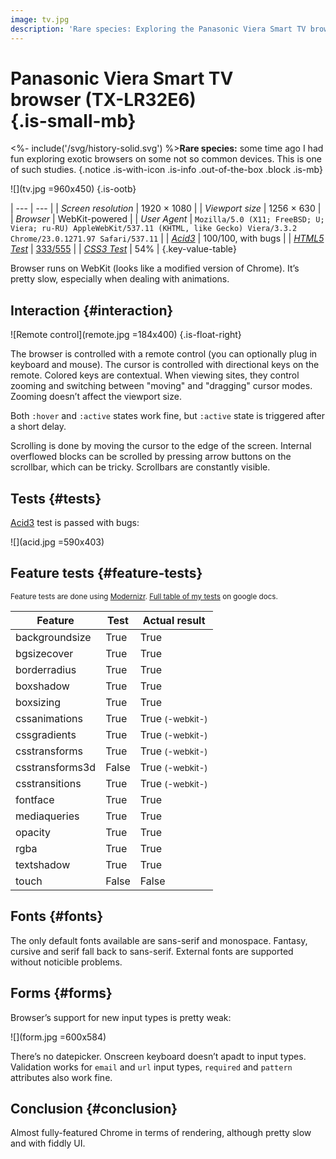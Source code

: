 ```yaml
---
image: tv.jpg
description: 'Rare species: Exploring the Panasonic Viera Smart TV browser.'
---
```


# Panasonic Viera Smart TV<div class="small">browser (TX-LR32E6)</div> {.is-small-mb}

<%- include('/svg/history-solid.svg') %>**Rare species:** some time ago I had fun exploring exotic browsers on some not so common devices. This is one of such studies.
{.notice .is-with-icon .is-info .out-of-the-box .block .is-mb}

![](tv.jpg =960x450)
{.is-ootb}

| ---                                    | --- |
| *Screen resolution*                    | 1920 &times; 1080 |
| *Viewport size*                        | 1256 &times; 630 |
| *Browser*                              | WebKit-powered |
| *User Agent*                           | `Mozilla/5.0 (X11; FreeBSD; U; Viera; ru-RU) AppleWebKit/537.11 (KHTML, like Gecko) Viera/3.3.2 Chrome/23.0.1271.97 Safari/537.11` |
| *[Acid3](http://acid3.acidtests.org/)* | 100/100, with bugs |
| *[HTML5 Test](http://html5test.com/)*  | [333/555](http://html5test.com/s/cdd96d20133ac84a.html) |
| *[CSS3 Test](http://css3test.com/)*    | 54% |
{.key-value-table}

Browser runs on WebKit (looks like a modified version of Chrome). It’s pretty slow, especially when dealing with animations.

## Interaction {#interaction}

![Remote control](remote.jpg =184x400)
{.is-float-right}

The browser is controlled with a remote control (you can optionally plug in keyboard and mouse). The cursor is controlled with directional keys on the remote. Colored keys are contextual. When viewing sites, they control zooming and switching between "moving" and "dragging" cursor modes. Zooming doesn’t affect the viewport size.

Both `:hover` and `:active` states work fine, but `:active` state is triggered after a short delay.

Scrolling is done by moving the cursor to the edge of the screen. Internal overflowed blocks can be scrolled by pressing arrow buttons on the scrollbar, which can be tricky. Scrollbars are constantly visible.

## Tests {#tests}

[Acid3](http://acid3.acidtests.org/) test is passed with bugs:

![](acid.jpg =590x403)

## Feature tests {#feature-tests}

<small>Feature tests are done using [Modernizr](//modernizr.com). [Full table of my tests](https://docs.google.com/spreadsheet/ccc?key=0AjA1cIs8C8MGdFdyQ0lMQnhMbHJEeVZpMW9XejhzU2c&usp=sharing#gid=0) on google docs.</small>

<table>
	<thead>
		<tr>
			<th>Feature</th>
			<th>Test</th>
			<th>Actual result</th>
		</tr>
	</thead>
	<tbody>
		<tr>
			<td>backgroundsize</td>
			<td class="is-true">True</td>
			<td class="is-true">True</td>
		</tr>
		<tr>
			<td>bgsizecover</td>
			<td class="is-true">True</td>
			<td class="is-true">True</td>
		</tr>
		<tr>
			<td>borderradius</td>
			<td class="is-true">True</td>
			<td class="is-true">True</td>
		</tr>
		<tr>
			<td>boxshadow</td>
			<td class="is-true">True</td>
			<td class="is-true">True</td>
		</tr>
		<tr>
			<td>boxsizing </td>
			<td class="is-true">True</td>
			<td class="is-true">True</td>
		</tr>
		<tr>
			<td>cssanimations</td>
			<td class="is-true">True</td>
			<td class="is-true">True <small>(-webkit-)</small></td>
		</tr>
		<tr>
			<td>cssgradients</td>
			<td class="is-true">True</td>
			<td class="is-true">True <small>(-webkit-)</small></td>
		</tr>
		<tr>
			<td>csstransforms</td>
			<td class="is-true">True</td>
			<td class="is-true">True <small>(-webkit-)</small></td>
		</tr>
		<tr>
			<td>csstransforms3d</td>
			<td class="is-false">False</td>
			<td class="is-true">True <small>(-webkit-)</small></td>
		</tr>
		<tr>
			<td>csstransitions</td>
			<td class="is-true">True</td>
			<td class="is-true">True <small>(-webkit-)</small></td>
		</tr>
		<tr>
			<td>fontface</td>
			<td class="is-true">True</td>
			<td class="is-true">True</td>
		</tr>
		<tr>
			<td>mediaqueries</td>
			<td class="is-true">True</td>
			<td class="is-true">True</td>
		</tr>
		<tr>
			<td>opacity</td>
			<td class="is-true">True</td>
			<td class="is-true">True</td>
		</tr>
		<tr>
			<td>rgba</td>
			<td class="is-true">True</td>
			<td class="is-true">True</td>
		</tr>
		<tr>
			<td>textshadow</td>
			<td class="is-true">True</td>
			<td class="is-true">True</td>
		</tr>
		<tr>
			<td>touch</td>
			<td class="is-false">False</td>
			<td class="is-false">False</td>
		</tr>
	</tbody>
</table>

## Fonts {#fonts}

The only default fonts available are sans-serif and monospace. Fantasy, cursive and serif fall back to sans-serif. External fonts are supported without noticible problems.

## Forms {#forms}

Browser’s support for new input types is pretty weak:

![](form.jpg =600x584)

There’s no datepicker. Onscreen keyboard doesn’t apadt to input types. Validation works for `email` and `url` input types, `required` and `pattern` attributes also work fine.

## Conclusion {#conclusion}

Almost fully-featured Chrome in terms of rendering, although pretty slow and with fiddly UI.
